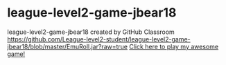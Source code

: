 # league-level2-game-jbear18
league-level2-game-jbear18 created by GitHub Classroom
https://github.com/League-level2-student/league-level2-game-jbear18/blob/master/EmuRoll.jar?raw=true
<a href="https://github.com/League-level2-student/league-level2-game-jbear18/blob/master/EmuRoll.jar?raw=true">Click here to play my awesome game!</a>
